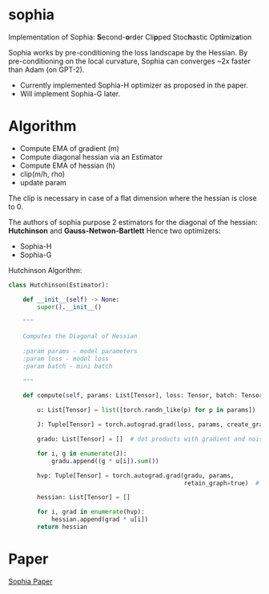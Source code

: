 # sophia

Implementation of Sophia: **S**econd-**o**rder Cli**p**ped Stoc**h**astic Opt**i**miz**a**tion

Sophia works by pre-conditioning the loss landscape by the Hessian. 
By pre-conditioning on the local curvature, Sophia can converges ~2x faster than Adam (on GPT-2). 

* Currently implemented Sophia-H optimizer as proposed in the paper. 
* Will implement Sophia-G later.

# Algorithm
* Compute EMA of gradient (m)
* Compute diagonal hessian via an Estimator
* Compute EMA of hessian (h)
* clip(m/h, rho)
* update param

The clip is necessary in case of a flat dimension where the hessian is close to 0.

The authors of sophia purpose 2 estimators for the diagonal of the hessian: **Hutchinson** and **Gauss-Netwon-Bartlett**
Hence two optimizers: 
* Sophia-H
* Sophia-G


Hutchinson Algorithm:
```python
class Hutchinson(Estimator):

    def __init__(self) -> None:
        super().__init__()

    """
    
    Computes the Diagonal of Hessian
    
    :param params - model parameters
    :param loss - model loss
    :param batch - mini batch
    
    """

    def compute(self, params: List[Tensor], loss: Tensor, batch: Tensor = null) -> List[Tensor]:

        u: List[Tensor] = list([torch.randn_like(p) for p in params])

        J: Tuple[Tensor] = torch.autograd.grad(loss, params, create_graph=true)  # compute jacobian

        gradu: List[Tensor] = []  # dot products with gradient and noise

        for i, g in enumerate(J):
            gradu.append((g * u[i]).sum())

        hvp: Tuple[Tensor] = torch.autograd.grad(gradu, params,
                                                 retain_graph=true)  # compute hessian vector product

        hessian: List[Tensor] = []

        for i, grad in enumerate(hvp):
            hessian.append(grad * u[i])
        return hessian
```



# Paper

[Sophia Paper](https://arxiv.org/pdf/2305.14342.pdf)
